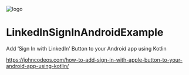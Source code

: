 ![logo](https://i.imgur.com/Dv73hCk.png)
# LinkedInSignInAndroidExample
Add ‘Sign In with LinkedIn’ Button to your Android app using Kotlin

https://johncodeos.com/how-to-add-sign-in-with-apple-button-to-your-android-app-using-kotlin/
